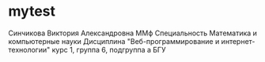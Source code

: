 ﻿# mytest
Синчикова
Виктория
Александровна
ММф
Специальность Математика и компьютерные науки
Дисциплина "Веб-программирование и интернет-технологии"
курс 1, группа 6, подгруппа а
БГУ
